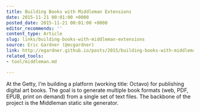 ```yaml
---
title: Building Books with Middleman Extensions
date: 2015-11-21 00:01:00 +0000
posted_date: 2015-11-21 00:01:00 +0000
editor_recommends: ''
content_type: Article
slug: links/building-books-with-middleman-extensions
source: Eric Gardner (@ecgardner)
link: http://egardner.github.io/posts/2015/building-books-with-middleman/
related_tools:
- tool/middleman.md

---
```

At the Getty, I'm building a platform (working title: Octavo) for publishing digital art books. The goal is to generate multiple book formats (web, PDF, EPUB, print on demand) from a single set of text files. The backbone of the project is the Middleman static site generator.



